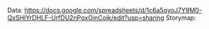 Data: https://docs.google.com/spreadsheets/d/1c6a5qyoJ7Y9M0-QxSHlYrDHLF-UrfDU2nPqxOinCojk/edit?usp=sharing
Storymap: 
